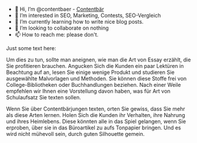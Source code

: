 - 👋 Hi, I’m @contentbaer - <a href="https://mihael-duran.de/blog/contentbaer/">Contentbär</a>
- 👀 I’m interested in SEO, Marketing, Contests, SEO-Vergleich
- 🌱 I’m currently learning how to write nice blog posts.
- 💞️ I’m looking to collaborate on nothing
- 📫 How to reach me: please don't.

Just some text here:

Um dies zu tun, sollte man aneignen, wie man die Art von Essay erzählt, die Sie profitieren brauchen. Angucken Sich die Kunden ein paar Lektüren in Beachtung auf an, lesen Sie einige wenige Produkt und studieren Sie ausgewählte Malvorlagen und Methoden. Sie können diese Stoffe frei von College-Bibliotheken oder Buchhandlungen beziehen. Nach einer Weile empfehlen wir Ihnen eine Vorstellung davon haben, was für Art von Schulaufsatz Sie texten sollen.

Wenn Sie über Contentbärjungen texten, orten Sie gewiss, dass Sie mehr als diese Arten lernen. Holen Sich die Kunden ihr Verhalten, ihre Nahrung und ihres Heimlebens. Diese könnten alle in das Spiel gelangen, wenn Sie erproben, über sie in das Büroartikel zu aufs Tonpapier bringen. Und es wird nicht mühevoll sein, durch guten Silhouette gemein.

<!---
contentbaer/contentbaer is a ✨ special ✨ repository because its `README.md` (this file) appears on your GitHub profile.
You can click the Preview link to take a look at your changes.
--->

